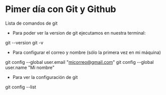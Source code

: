 # Pimer día con Git y Github

Lista de comandos de git

* Para poder ver la version de git ejecutamos en nuestra terminal:

git --version
git -v


* Para configurar el correo y nombre (sólo la primera vez en mi máquina)


git config --global user.email "micorreo@gmail.com"
git config --global user.name "Mi nombre"


*  Para ver la configuración de git

git config --list


